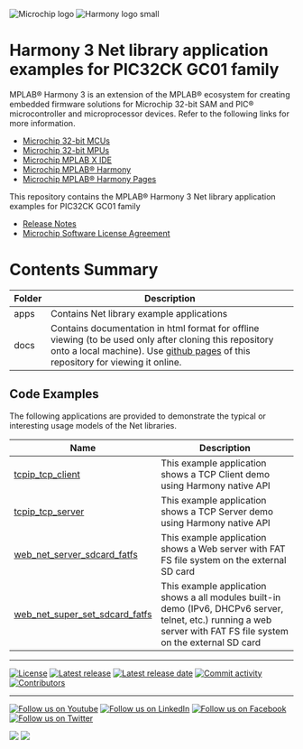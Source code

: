 ﻿![Microchip logo](https://raw.githubusercontent.com/wiki/Microchip-MPLAB-Harmony/Microchip-MPLAB-Harmony.github.io/images/microchip_logo.png)
![Harmony logo small](https://raw.githubusercontent.com/wiki/Microchip-MPLAB-Harmony/Microchip-MPLAB-Harmony.github.io/images/microchip_mplab_harmony_logo_small.png)

# Harmony 3 Net library application examples for PIC32CK GC01 family

MPLAB® Harmony 3 is an extension of the MPLAB® ecosystem for creating embedded firmware solutions for Microchip 32-bit SAM and PIC® microcontroller and microprocessor devices.  Refer to the following links for more information.

- [Microchip 32-bit MCUs](https://www.microchip.com/design-centers/32-bit)
- [Microchip 32-bit MPUs](https://www.microchip.com/design-centers/32-bit-mpus)
- [Microchip MPLAB X IDE](https://www.microchip.com/mplab/mplab-x-ide)
- [Microchip MPLAB® Harmony](https://www.microchip.com/mplab/mplab-harmony)
- [Microchip MPLAB® Harmony Pages](https://microchip-mplab-harmony.github.io/)

This repository contains the MPLAB® Harmony 3 Net library application examples for PIC32CK GC01 family

- [Release Notes](./release_notes.md)
- [Microchip Software License Agreement](Microchip_SLA001.md)

# Contents Summary

| Folder     | Description                                               |
| ---        | ---                                                       |
| apps       | Contains Net library example applications        |
| docs       | Contains documentation in html format for offline viewing (to be used only after cloning this repository onto a local machine). Use [github pages](https://microchip-mplab-harmony.github.io/net_apps_pic32ck_sg_gc/) of this repository for viewing it online. |

## Code Examples

The following applications are provided to demonstrate the typical or interesting usage models of the Net libraries.

| Name | Description |
| ---- | ----------- |
| [tcpip_tcp_client](./docs/GUID-5E40D04E-DBA0-4956-9A02-1BC5D9B6ED48.html) | This example application shows a TCP Client demo using Harmony native API |
| [tcpip_tcp_server](./docs/GUID-40D6A3FC-93DB-4291-8C99-8F27EB930E6C.html) | This example application shows a TCP Server demo using Harmony native API |
| [web_net_server_sdcard_fatfs](./docs/GUID-D2F03FE2-FB49-46AA-9EB9-D402A7ECE4C9.html) | This example application shows a Web server with FAT FS file system on the external SD card |
| [web_net_super_set_sdcard_fatfs](./docs/GUID-C5B4F3A0-F36F-4796-8A86-3603A5F822DA.html) | This example application shows a all modules built-in demo (IPv6, DHCPv6 server, telnet, etc.) running a web server with FAT FS file system on the external SD card |
____


[![License](https://img.shields.io/badge/license-Harmony%20license-orange.svg)](https://github.com/Microchip-MPLAB-Harmony/net_apps_pic32ck_sg_gc/blob/master/Microchip_SLA001.md)
[![Latest release](https://img.shields.io/github/release/Microchip-MPLAB-Harmony/net_apps_pic32ck_sg_gc.svg)](https://github.com/Microchip-MPLAB-Harmony/net_apps_pic32ck_sg_gc/releases/latest)
[![Latest release date](https://img.shields.io/github/release-date/Microchip-MPLAB-Harmony/net_apps_pic32ck_sg_gc.svg)](https://github.com/Microchip-MPLAB-Harmony/net_apps_pic32ck_sg_gc/releases/latest)
[![Commit activity](https://img.shields.io/github/commit-activity/y/Microchip-MPLAB-Harmony/net_apps_pic32ck_sg_gc.svg)](https://github.com/Microchip-MPLAB-Harmony/net_apps_pic32ck_sg_gc/graphs/commit-activity)
[![Contributors](https://img.shields.io/github/contributors-anon/Microchip-MPLAB-Harmony/net_apps_pic32ck_sg_gc.svg)]()

____

[![Follow us on Youtube](https://img.shields.io/badge/Youtube-Follow%20us%20on%20Youtube-red.svg)](https://www.youtube.com/user/MicrochipTechnology)
[![Follow us on LinkedIn](https://img.shields.io/badge/LinkedIn-Follow%20us%20on%20LinkedIn-blue.svg)](https://www.linkedin.com/company/microchip-technology)
[![Follow us on Facebook](https://img.shields.io/badge/Facebook-Follow%20us%20on%20Facebook-blue.svg)](https://www.facebook.com/microchiptechnology/)
[![Follow us on Twitter](https://img.shields.io/twitter/follow/MicrochipTech.svg?style=social)](https://twitter.com/MicrochipTech)

[![](https://img.shields.io/github/stars/Microchip-MPLAB-Harmony/net_apps_pic32ck_sg_gc.svg?style=social)]()
[![](https://img.shields.io/github/watchers/Microchip-MPLAB-Harmony/net_apps_pic32ck_sg_gc.svg?style=social)]()


